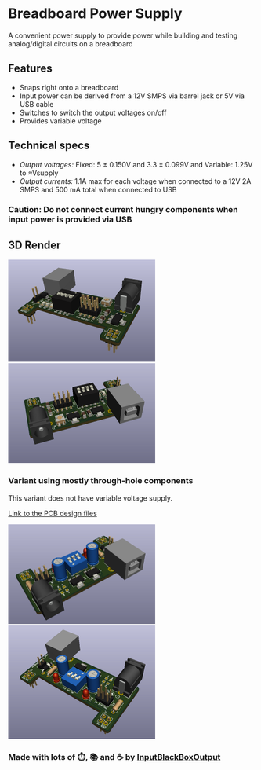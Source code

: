 # Breadboard Power Supply

A convenient power supply to provide power while building and testing analog/digital circuits on a breadboard


## Features
* Snaps right onto a breadboard
* Input power can be derived from a 12V SMPS via barrel jack or 5V via USB cable
* Switches to switch the output voltages on/off 
* Provides variable voltage 

## Technical specs
* *Output voltages:* Fixed: 5 ± 0.150V and 3.3 ± 0.099V and Variable: 1.25V to ≈Vsupply 
* *Output currents:* 1.1A max for each voltage when connected to a 12V 2A SMPS and 500 mA total when connected to USB

### Caution: Do not connect current hungry components when input power is provided via USB 

## 3D Render
<img src="images/img1.png" width=300>
<img src="images/img2.png" width=300>

### Variant using mostly through-hole components
This variant does not have variable voltage supply.

[Link to the PCB design files](https://github.com/InputBlackBoxOutput/Breadboard-Power-Supply/tree/60b90112e1da0e54daea845532b61c8a3cf01776)

<img src="images/img3.png" width=300>
<img src="images/img4.png" width=300>

### Made with lots of ⏱️, 📚 and ☕ by [InputBlackBoxOutput](https://github.com/InputBlackBoxOutput/)
